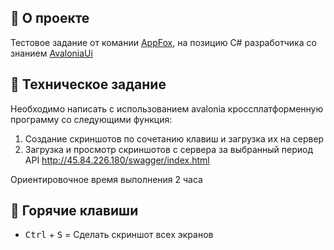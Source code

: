 ## 📖 О проекте 
Тестовое задание от комании [AppFox](https://appfox.ru/), на позицию С# разработчика со знанием [AvaloniaUi](https://avaloniaui.net/)
## 🧶 Техническое задание
Необходимо написать с использованием avalonia кроссплатформенную программу со следующими функция:
1. Создание скриншотов по сочетанию клавиш и загрузка их на сервер
2. Загрузка и просмотр скриншотов с сервера за выбранный период
API http://45.84.226.180/swagger/index.html 

Ориентировочное время выполнения 2 часа

## 🐲 Горячие клавиши
* <kbd>Ctrl</kbd> + <kbd>S</kbd> = Сделать скриншот всех экранов 

